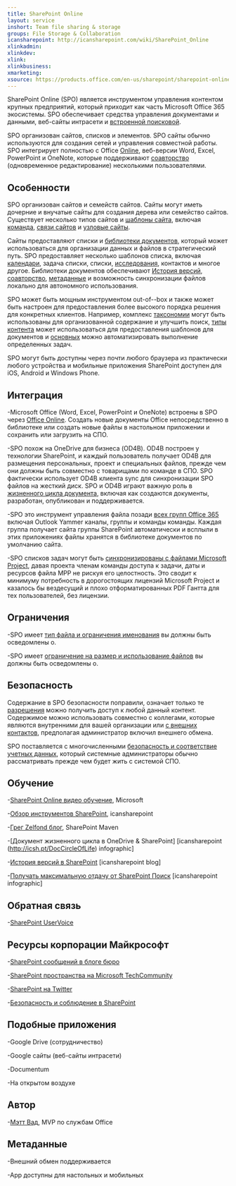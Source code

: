```yaml
---
title: SharePoint Online
layout: service
inshort: Team file sharing & storage
groups: File Storage & Collaboration
icansharepoint: http://icansharepoint.com/wiki/SharePoint_Online
xlinkadmin: 
xlinkdev: 
xlink: 
xlinkbusiness: 
xmarketing: 
xsource: https://products.office.com/en-us/sharepoint/sharepoint-online-collaboration-software
---
```



SharePoint Online (SPO) является инструментом управления контентом крупных предприятий, который приходит как часть Microsoft Office 365 экосистемы. SPO обеспечивает средства управления документами и данными, веб-сайты интрасети и [встроенной поисковой](http://icsh.pt/HowToSPSearch).

SPO организован сайтов, списков и элементов. SPO сайты обычно используются для создания сетей и управления совместной работы. SPO интегрирует полностью с Office [Online](https://technet.microsoft.com/en-us/library/word-online-service-description.aspx), веб-версии Word, Excel, PowerPoint и OneNote, которые поддерживают [соавторство](http://icsh.pt/CoAuthoring) (одновременное редактирование) несколькими пользователями.

Особенности
---------

SPO организован сайтов и семейств сайтов. Сайты могут иметь дочерние и внучатые сайты для создания дерева или семейство сайтов. Существует несколько типов сайтов и [шаблоны сайта](https://support.office.com/en-us/article/Using-templates-to-create-different-kinds-of-SharePoint-sites-449eccec-ff99-4cf3-b62e-dcfee37e8da4), включая [команда](https://support.office.com/en-us/article/what-is-a-sharepoint-team-site-75545757-36c3-46a7-beed-0aaa74f0401e), [связи сайтов](https://support.office.com/en-us/article/what-is-a-sharepoint-communication-site-94a33429-e580-45c3-a090-5512a8070732) и [узловые сайты](https://docs.microsoft.com/en-us/sharepoint/dev/features/hub-site/hub-site-overview).

Сайты предоставляют списки и [библиотеки документов](http://icsh.pt/SPDocLibs), который может использоваться для организации данных и файлов в стратегический путь. SPO предоставляет несколько шаблонов списка, включая [календари](https//icsh.pt/SPCalendars), задача списки, списки, [исследования](http://icsh.pt/SPSurveyIntro), контактов и многое другое. Библиотеки документов обеспечивают [История версий](http://icsh.pt/VersionHistory), [соавторство](http://icsh.pt/CoAuthoring), [метаданные](http://icsh.pt/MetadataGuide) и возможность синхронизации файлов локально для автономного использования.

SPO может быть мощным инструментом out-of--box и также может быть настроен для предоставления более высокого порядка решения для конкретных клиентов. Например, комплекс [таксономии](http://sharepointmaven.com/2-ways-to-design-sharepoint-taxonomy-for-an-organization/) могут быть использованы для организованной содержание и улучшить поиск, [типы контента](https://technet.microsoft.com/en-us/library/cc262735.aspx) может использоваться для предоставления шаблонов для документов и [основных](http://sharepointmaven.com/4-things-to-do-before-creating-a-workflow-in-sharepoint-and-office-365/) можно автоматизировать выполнение определенных задач.

SPO могут быть доступны через почти любого браузера из практически любого устройства и мобильные приложения SharePoint доступен для iOS, Android и Windows Phone.

Интеграция
---------

-Microsoft Office (Word, Excel, PowerPoint и OneNote) встроены в SPO через [Office Online](https://technet.microsoft.com/en-us/library/word-online-service-description.aspx). Создать новые документы Office непосредственно в библиотеке или создать новые файлы в настольном приложении и сохранить или загрузить на СПО.

-SPO похож на OneDrive для бизнеса (OD4B). OD4B построен у технологии SharePoint, и каждый пользователь получает OD4B для размещения персональных, проект и специальных файлов, прежде чем они должны быть совместно с товарищами по команде в СПО. SPO фактически использует OD4B клиента sync для синхронизации SPO файлов на жесткий диск. SPO и OD4B играют важную роль в [жизненного цикла документа](http://icsh.pt/DocCircleOfLife), включая как создаются документы, разработан, опубликован и поддерживается.

-SPO это инструмент управления файла позади [всех групп Office 365](http://icsh.pt/O365groups) включая Outlook Yammer каналы, группы и команды команды. Каждая группа получает сайта группы SharePoint автоматически и всплыли в этих приложениях файлы хранятся в библиотеке документов по умолчанию сайта.

-SPO списков задач могут быть [синхронизированы с файлами Microsoft Project](http://icsh.pt/MPPtoSharePoint), давая проекта членам команды доступа к задачи, даты и ресурсов файла MPP не рискуя его целостность. Это сводит к минимуму потребность в дорогостоящих лицензий Microsoft Project и казалось бы вездесущий и плохо отформатированных PDF Гантта для тех пользователей, без лицензии.

Ограничения
---------

-SPO имеет [тип файла и ограничения именования](http://icsh.pt/SPFileTypeLimits) вы должны быть осведомлены о.

-SPO имеет [ограничение на размер и использование файлов](http://icsh.pt/SPUseLimits) вы должны быть осведомлены о.

Безопасность
---------

Содержание в SPO безопасности поправили, означает только те [разрешения](http://icsh.pt/PermissionsInSP) можно получить доступ к любой данный контент. Содержимое можно использовать совместно с коллегами, которые являются внутренними для вашей организации или [с внешних контактов](http://icsh.pt/ExternalSharing), предполагая администратор включил внешнего обмена.

SPO поставляется с многочисленными [безопасность и соответствие учетных данных](https://blogs.technet.microsoft.com/wbaer/2017/03/13/security-and-compliance-in-sharepoint-online-and-onedrive-for-business/), который системные администраторы обычно рассматривать прежде чем будет жить с системой СПО.

Обучение
---------

-[SharePoint Online видео обучение](https://support.office.com/en-us/article/SharePoint-Online-video-training-cb8ef501-84db-4427-ac77-ec2009fb8e23?ui=en-US&rs=en-US&ad=US), Microsoft

-[Обзор инструментов SharePoint](http://icansharepoint.com/tools), icansharepoint

-[Грег Zelfond блог](http://sharepointmaven.com/blog-sharepoint-best-practices/), SharePoint Maven

-[Документ жизненного цикла в OneDrive & SharePoint] \[icansharepoint (http://icsh.pt/DocCircleOfLife)
    infographic\]

-[История версий в SharePoint](http://icsh.pt/VersionHistory)
    \[icansharepoint blog\]

-[Получать максимальную отдачу от SharePoint
    Поиск](http://icsh.pt/HowToSPSearch) \[icansharepoint infographic\]

Обратная связь
---------

-[SharePoint UserVoice](https://sharepoint.uservoice.com/)

Ресурсы корпорации Майкрософт
---------

-[SharePoint сообщений в блоге бюро](https://blogs.office.com/en-us/sharepoint/)

-[SharePoint пространства на Microsoft TechCommunity](https://techcommunity.microsoft.com/t5/SharePoint/bd-p/SharePoint_General)

-[SharePoint на Twitter](https://twitter.com/sharepoint)

-[Безопасность и соблюдение в SharePoint](https://blogs.technet.microsoft.com/wbaer/2017/03/13/security-and-compliance-in-sharepoint-online-and-onedrive-for-business/)


Подобные приложения
--------------------

-Google Drive (сотрудничество)

-Google сайты (веб-сайты интрасети)

-Documentum

-На открытом воздухе

Автор
---------

-[Мэтт Вад](https://www.linkedin.com/in/thatmattwade/), MVP по службам Office

Метаданные
--------

-Внешний обмен поддерживается

-App доступны для настольных и мобильных


